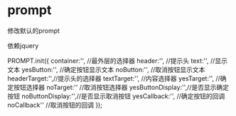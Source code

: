 prompt
======

修改默认的prompt

依赖jquery

PROMPT.init({
  	container:'',	//最外层的选择器
	header:'',		//提示头
	text:'',		//显示文本
	yesButton:'',	//确定按钮显示文本
	noButton:'',	//取消按钮显示文本		
	headerTarget:'',//提示头的选择器
	textTarget:'',	//内容选择器
	yesTarget:'',	//确定按钮选择器
	noTarget:''		//取消按钮选择器
	yesButtonDisplay:'',//是否显示确定按钮
	noButtonDisplay:'',//是否显示取消按钮
	yesCallback:'',		//确定按钮的回调
	noCallback''		//取消按钮的回调
});
